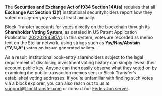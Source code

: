 The **Securities and Exchange Act of 1934 Section 14A(a)** requires that all **Exchange Act Section 13(f)** institutional securityholders report how they voted on *say-on-pay* votes at least annually. 

Block Transfer accounts for votes directly on the blockchain through its **Shareholder Voting System**, as detailed in US Patent Application Publication [20220284507A1](https://image-ppubs.uspto.gov/dirsearch-public/print/downloadPdf/20220284507). In this system, votes are recorded as memo text on the Stellar network, using strings such as **Yay/Nay/Abstain ("Y,N,A")** votes on issuer-generated ballots.

As a result, institutional book-entry shareholders subject to the legal requirement of disclosing investment voting history can simply reveal their account public key. Anyone can then easily observe what they voted on by examining the public transaction memos sent to Block Transfer's established voting addresses. If you're unfamiliar with finding such votes via a block explorer, you can also reach out to us at [support@blocktransfer.com](mailto:support@blocktransfer.com?subject=Voting%20History%20Inquiry%20for%20Company%20X%20(Account%20Y)&body=Hello%20Block%20Transfer%20Support%2C%0A%0AI%20am%20inquiring%20about%20disclosing%20my%20investment%20voting%20history%20as%20per%20the%20disclosures%20required%20by%20the%20Securities%20and%20Exchange%20Act%20of%201934%20Section%2014A(a)%20for%20my%20company%20%22X%22%20with%20account%20number%20%22Y%22.%20Please%20assist%20me%20with%20the%20process.%0A%0AThank%20you%2C%0A%5BYour%20Name%5D) or consult our [Federation server](https://api.blocktransfer.com/federation).
